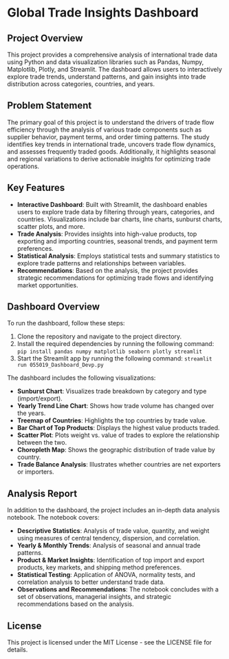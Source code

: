 # Global Trade Insights Dashboard

## Project Overview
This project provides a comprehensive analysis of international trade data using Python and data visualization libraries such as Pandas, Numpy, Matplotlib, Plotly, and Streamlit. The dashboard allows users to interactively explore trade trends, understand patterns, and gain insights into trade distribution across categories, countries, and years.

## Problem Statement
The primary goal of this project is to understand the drivers of trade flow efficiency through the analysis of various trade components such as supplier behavior, payment terms, and order timing patterns. The study identifies key trends in international trade, uncovers trade flow dynamics, and assesses frequently traded goods. Additionally, it highlights seasonal and regional variations to derive actionable insights for optimizing trade operations.

## Key Features
- **Interactive Dashboard**: Built with Streamlit, the dashboard enables users to explore trade data by filtering through years, categories, and countries. Visualizations include bar charts, line charts, sunburst charts, scatter plots, and more.
- **Trade Analysis**: Provides insights into high-value products, top exporting and importing countries, seasonal trends, and payment term preferences.
- **Statistical Analysis**: Employs statistical tests and summary statistics to explore trade patterns and relationships between variables.
- **Recommendations**: Based on the analysis, the project provides strategic recommendations for optimizing trade flows and identifying market opportunities.

## Dashboard Overview
To run the dashboard, follow these steps:

1. Clone the repository and navigate to the project directory.
2. Install the required dependencies by running the following command: `pip install pandas numpy matplotlib seaborn plotly streamlit`
3. Start the Streamlit app by running the following command: `streamlit run 055019_Dashboard_Devp.py`

The dashboard includes the following visualizations:

- **Sunburst Chart**: Visualizes trade breakdown by category and type (import/export).
- **Yearly Trend Line Chart**: Shows how trade volume has changed over the years.
- **Treemap of Countries**: Highlights the top countries by trade value.
- **Bar Chart of Top Products**: Displays the highest value products traded.
- **Scatter Plot**: Plots weight vs. value of trades to explore the relationship between the two.
- **Choropleth Map**: Shows the geographic distribution of trade value by country.
- **Trade Balance Analysis**: Illustrates whether countries are net exporters or importers.

## Analysis Report
In addition to the dashboard, the project includes an in-depth data analysis notebook. The notebook covers:

- **Descriptive Statistics**: Analysis of trade value, quantity, and weight using measures of central tendency, dispersion, and correlation.
- **Yearly & Monthly Trends**: Analysis of seasonal and annual trade patterns.
- **Product & Market Insights**: Identification of top import and export products, key markets, and shipping method preferences.
- **Statistical Testing**: Application of ANOVA, normality tests, and correlation analysis to better understand trade data.
- **Observations and Recommendations**: The notebook concludes with a set of observations, managerial insights, and strategic recommendations based on the analysis.

## License
This project is licensed under the MIT License - see the LICENSE file for details.
